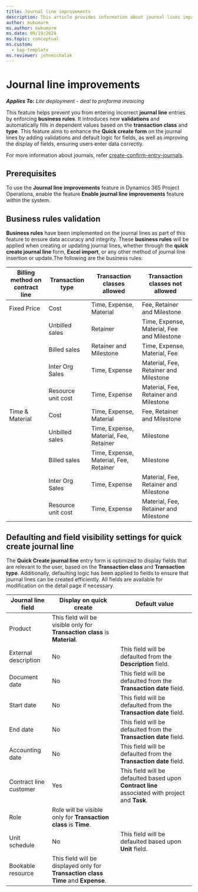 ```yaml
---
title: Journal line improvements
description: This article provides information about journal lines improvement feature in Dynamics 365 Project Operations. It implements new business rules and validations to ensure accurate journal entries, while adjusting field visibility on the quick journal line creation form based on the transaction class and type.
author: mukumarm
ms.author: mukumarm
ms.date: 09/19/2024
ms.topic: conceptual
ms.custom: 
  - bap-template
ms.reviewer: johnmichalak
---
```

# Journal line improvements

_**Applies To:** Lite deployment - deal to proforma invoicing_

This feature helps prevent you from entering incorrect **journal line** entries by enforcing **business rules**. It introduces new **validations** and automatically fills in dependent values based on the **transaction class** and **type**. This feature aims to enhance the **Quick create form** on the journal lines by adding validations and default logic for fields, as well as improving the display of fields, ensuring users enter data correctly.

For more information about journals, refer [create-confirm-entry-journals](../articles/actuals/create-confirm-entry-journals.md).
## Prerequisites
To use the **Journal line improvements** feature in Dynamics 365 Project Operations, enable the feature **Enable journal line improvements** feature within the system.

## Business rules validation
**Business rules** have been implemented on the journal lines as part of this feature to ensure data accuracy and integrity. These **business rules** will be applied when creating or updating journal lines, whether through the **quick create journal line** form, **Excel import**, or any other method of journal line insertion or update.The following are the business rules:

| Billing method on contract line | Transaction type | Transaction classes allowed |Transaction classes not allowed |
 | --- | --- | --- | --- |
 | Fixed Price | Cost | Time, Expense, Material | Fee, Retainer and Milestone |
 |  | Unbilled sales | Retainer | Time, Expense, Material, Fee and Milestone |
 |  | Billed sales | Retainer and Milestone | Time, Expense, Material, Fee |
 |  | Inter Org Sales | Time, Expense | Material, Fee, Retainer and Milestone |
 |  | Resource unit cost | Time, Expense | Material, Fee, Retainer and Milestone |
 | Time & Material | Cost | Time, Expense, Material | Fee, Retainer and Milestone |
 |  | Unbilled sales | Time, Expense, Material, Fee, Retainer | Milestone |
 |  | Billed sales | Time, Expense, Material, Fee, Retainer | Milestone |
 |  | Inter Org Sales | Time, Expense | Material, Fee, Retainer and Milestone |
 |  | Resource unit cost | Time, Expense | Material, Fee, Retainer and Milestone |

## Defaulting and field visibility settings for quick create journal line
The **Quick Create journal line** entry form is optimized to display fields that are relevant to the user, based on the **Transaction class** and **Transaction type**. Additionally, defaulting logic has been applied to fields to ensure that journal lines can be created efficiently. All fields are available for modification on the detail page if necessary.

| Journal line field | Display on quick create |Default value|
| --- | --- | --- |
| Product |This field will be visible only for **Transaction class** is **Material**. | |
| External description | No |This field will be defaulted from the **Description** field. |
| Document date | No | This field will be defaulted from the **Transaction date** field. |
| Start date | No | This field will be defaulted from the **Transaction date** field. |
| End date | No | This field will be defaulted from the **Transaction date** field. |
| Accounting date | No | This field will be defaulted from the **Transaction date** field. |
| Contract line customer | Yes  | This field will be defaulted based upon **Contract line** associated with project and **Task**.  |
| Role | Role will be visible only for  **Transaction class** is **Time**.  |  |
| Unit schedule | No | This field will be defaulted based upon **Unit** field. |
| Bookable resource | This field will be displayed only for **Transaction class** **Time** and **Expense**.  |  |

